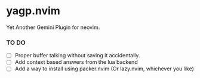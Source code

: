 # yagp.nvim
Yet Another Gemini Plugin for neovim.


### TO DO
- [ ] Proper buffer talking without saving it accidentally.
- [ ] Add context based answers from the lua backend
- [ ] Add a way to install using packer.nvim (Or lazy.nvim, whichever you like)

